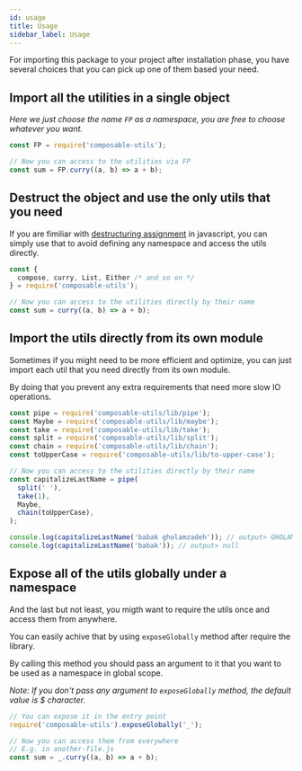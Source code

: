 ```yaml
---
id: usage
title: Usage
sidebar_label: Usage
---
```


For importing this package to your project after installation phase, you have several choices that you can pick up one of them based your need.

## Import all the utilities in a single object

*Here we just choose the name `FP` as a namespace, you are free to choose whatever you want.*

```javascript
const FP = require('composable-utils');

// Now you can access to the utilities via FP
const sum = FP.curry((a, b) => a + b);
```

## Destruct the object and use the only utils that you need

If you are fimiliar with [destructuring assignment](https://developer.mozilla.org/en-US/docs/Web/JavaScript/Reference/Operators/Destructuring_assignment) in javascript, you can simply use that to avoid defining any namespace and access the utils directly.

```javascript
const {
  compose, curry, List, Either /* and so on */
} = require('composable-utils');

// Now you can access to the utilities directly by their name
const sum = curry((a, b) => a + b);
```

## Import the utils directly from its own module

Sometimes if you might need to be more efficient and optimize, you can just import each util that you need directly from its own module.

By doing that you prevent any extra requirements that need more slow IO operations.

```javascript
const pipe = require('composable-utils/lib/pipe');
const Maybe = require('composable-utils/lib/maybe');
const take = require('composable-utils/lib/take');
const split = require('composable-utils/lib/split');
const chain = require('composable-utils/lib/chain');
const toUpperCase = require('composable-utils/lib/to-upper-case');

// Now you can access to the utilities directly by their name
const capitalizeLastName = pipe(
  split(' '),
  take(1),
  Maybe,
  chain(toUpperCase),
);

console.log(capitalizeLastName('babak gholamzadeh')); // output> GHOLAMZADEH
console.log(capitalizeLastName('babak')); // output> null
```

## Expose all of the utils globally under a namespace

And the last but not least, you migth want to require the utils once and access them from anywhere.

You can easily achive that by using `exposeGlobally` method after require the library.

By calling this method you should pass an argument to it that you want to be used as a namespace in global scope.

*Note: If you don't pass any argument to `exposeGlobally` method, the default value is $ character.*

```javascript
// You can expose it in the entry point
require('composable-utils').exposeGlobally('_');

// Now you can access them from everywhere
// E.g. in another-file.js
const sum = _.curry((a, b) => a + b);
```

